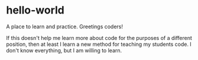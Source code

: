 # hello-world
A place to learn and practice.
Greetings coders!

If this doesn't help me learn more about code for the purposes of a different position, then at least I learn a new method for teaching my students code. I don't know everything, but I am willing to learn.
